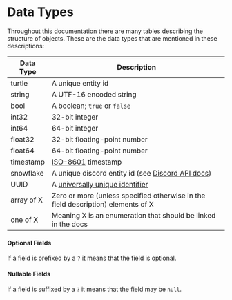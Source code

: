 # Data Types
Throughout this documentation there are many tables describing the structure of objects. These are the data types that
are mentioned in these descriptions:

| Data Type  | Description                                                                                                   |
|------------|---------------------------------------------------------------------------------------------------------------|
| turtle     | A unique entity id                                                                                            |
| string     | A UTF-16 encoded string                                                                                       |
| bool       | A boolean; `true` or `false`                                                                                  |
| int32      | 32-bit integer                                                                                                |
| int64      | 64-bit integer                                                                                                |
| float32    | 32-bit floating-point number                                                                                  |
| float64    | 64-bit floating-point number                                                                                  |
| timestamp  | [ISO-8601](https://en.wikipedia.org/wiki/ISO_8601) timestamp                                                  |
| snowflake  | A unique discord entity id (see [Discord API docs](https://discord.com/developers/docs/reference#snowflakes)) |
| UUID       | A [universally unique identifier](https://en.wikipedia.org/wiki/Universally_unique_identifier)                |
| array of X | Zero or more (unless specified otherwise in the field description) elements of X                              |
| one of X   | Meaning X is an enumeration that should be linked in the docs                                                 |

#### Optional Fields
If a field is prefixed by a `?` it means that the field is optional.

#### Nullable Fields
If a field is suffixed by a `?` it means that the field may be `null`.